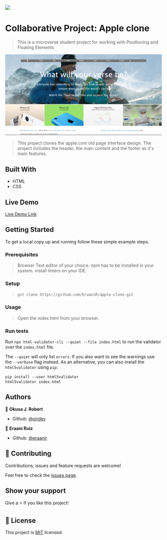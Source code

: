 ![](https://img.shields.io/badge/Microverse-blueviolet)

# Collaborative Project: Apple clone

> This is a microverse student project for working with Positioning and Floating Elements

![screenshot](./images/ss.png)

> This project clones the apple.com old page interface design.
> The project includes the header, the main content and the footer as it's main features.

## Built With

- HTML
- CSS

## Live Demo

[Live Demo Link](https://rawcdn.githack.com/EraaniR/apple-clone/6384e1e276590df6008ba48952d7ae8a39c9299e/index.html)

## Getting Started

To get a local copy up and running follow these simple example steps.

### Prerequisites

> Browser
> Text editor of your choice.
> npm has to be installed in your system.
> install linters on your IDE.

### Setup

> `git clone https://github.com/EraaniR/apple-clone.git`

### Usage

> Open the index.html from your browser.

### Run tests

Run `npx html-validator-cli --quiet --file index.html` to run the validator over the `index.html` file.

The `--quiet` will only list `errors`. If you also want to see the warnings use the `--verbose` flag instead.
As an alternative, you can also install the `html5validator` using `pip`:

```
pip install --user html5validator
html5validator index.html
```

## Authors

👤 **Okusa J. Robert**

- Github: [@ojrdev](https://github.com/ojrdev)

👤 **Eraani Ruiz**

- Github: [@eraanir](https://github.com/eraanir)

## 🤝 Contributing

Contributions, issues and feature requests are welcome!

Feel free to check the [issues page](https://github.com/EraaniR/apple-clone/issues).

## Show your support

Give a ⭐️ if you like this project!

## 📝 License

This project is [MIT](lic.url) licensed.